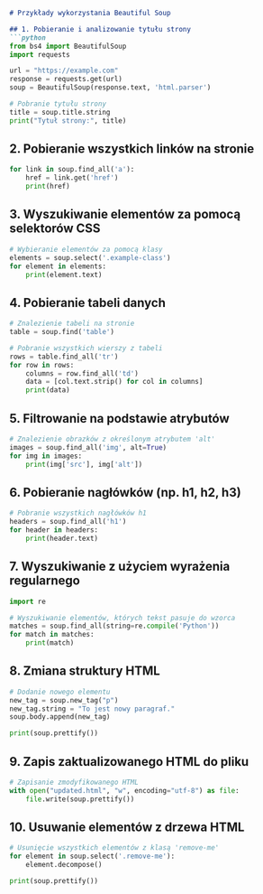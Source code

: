 ```markdown
# Przykłady wykorzystania Beautiful Soup

## 1. Pobieranie i analizowanie tytułu strony
```python
from bs4 import BeautifulSoup
import requests

url = "https://example.com"
response = requests.get(url)
soup = BeautifulSoup(response.text, 'html.parser')

# Pobranie tytułu strony
title = soup.title.string
print("Tytuł strony:", title)
```

## 2. Pobieranie wszystkich linków na stronie
```python
for link in soup.find_all('a'):
    href = link.get('href')
    print(href)
```

## 3. Wyszukiwanie elementów za pomocą selektorów CSS
```python
# Wybieranie elementów za pomocą klasy
elements = soup.select('.example-class')
for element in elements:
    print(element.text)
```

## 4. Pobieranie tabeli danych
```python
# Znalezienie tabeli na stronie
table = soup.find('table')

# Pobranie wszystkich wierszy z tabeli
rows = table.find_all('tr')
for row in rows:
    columns = row.find_all('td')
    data = [col.text.strip() for col in columns]
    print(data)
```

## 5. Filtrowanie na podstawie atrybutów
```python
# Znalezienie obrazków z określonym atrybutem 'alt'
images = soup.find_all('img', alt=True)
for img in images:
    print(img['src'], img['alt'])
```

## 6. Pobieranie nagłówków (np. h1, h2, h3)
```python
# Pobranie wszystkich nagłówków h1
headers = soup.find_all('h1')
for header in headers:
    print(header.text)
```

## 7. Wyszukiwanie z użyciem wyrażenia regularnego
```python
import re

# Wyszukiwanie elementów, których tekst pasuje do wzorca
matches = soup.find_all(string=re.compile('Python'))
for match in matches:
    print(match)
```

## 8. Zmiana struktury HTML
```python
# Dodanie nowego elementu
new_tag = soup.new_tag("p")
new_tag.string = "To jest nowy paragraf."
soup.body.append(new_tag)

print(soup.prettify())
```

## 9. Zapis zaktualizowanego HTML do pliku
```python
# Zapisanie zmodyfikowanego HTML
with open("updated.html", "w", encoding="utf-8") as file:
    file.write(soup.prettify())
```

## 10. Usuwanie elementów z drzewa HTML
```python
# Usunięcie wszystkich elementów z klasą 'remove-me'
for element in soup.select('.remove-me'):
    element.decompose()

print(soup.prettify())
```

